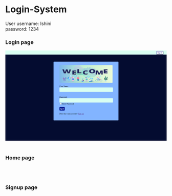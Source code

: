 # Login-System

User username: Ishini <br>password: 1234<br>

<h3>Login page</h3>
<img src="https://github.com/Ishini0818/Login-System/blob/9b5dc3d004dbada54abff994a43aebe82db06868/ScreenShots/login.png"><br><br>
<h3>Home page</h3>
<img scr="https://github.com/Ishini0818/Login-System/blob/facd261df3d5ffd4fdbf6bd70dccb376ab0f9039/ScreenShots/home.png"><br><br>
<h3>Signup page</h3>
<img scr="https://github.com/Ishini0818/Login-System/blob/9a06d6ae3078b0f8f8d706f531f4da1564bf6aea/ScreenShots/signup.png">
